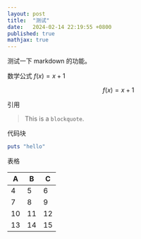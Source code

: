 ```yaml
---
layout: post
title:  "测试"
date:   2024-02-14 22:19:55 +0800
published: true
mathjax: true
---
```


测试一下 markdown 的功能。


数学公式 $f(x)=x+1$

$$f(x)=x+1$$

引用

> This is a `blockquote`.

代码块

```ruby
puts "hello"
```

表格

| A | B | C |
| --- | --- | --- |
| 4 | 5 | 6 |
| 7 | 8 | 9 |
| 10 | 11 | 12 |
| 13 | 14 | 15 |